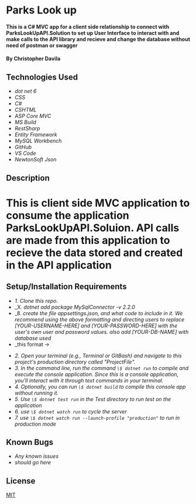 # Parks Look up

#### This is a C# MVC app for a client side relationship to connect with ParksLookUpAPI.Solution to set up User Interface to interact with and make calls to the API library and recieve and change the database without need of postman or swagger

#### By Christopher Davila

## Technologies Used

* _dot net 6_
* _CSS_
* _C#_
* _CSHTML_
* _ASP Core MVC_
* _MS Build_
* _RestSharp_
* _Entity Framework_
* _MySQL Workbench_
* _GitHub_
* _VS Code_
* _NewtonSoft Json_



## Description
# This is client side MVC application to consume the application ParksLookUpAPI.Soluion. API calls are made from this application to recieve the data stored and created in the API application

## Setup/Installation Requirements


* _1. Clone this repo._
* _X. _dotnet add package MySqlConnector -v 2.2.0_
* _8. _create the file appsettings.json, and what code to include in it. We recommend using the above formatting and directing users to replace [YOUR-USERNAME-HERE] and [YOUR-PASSWORD-HERE] with the user's own user and password values. also add [YOUR-DB-NAME] with database used_
* _this format -> 
<!-- {
  "ConnectionStrings": {
    "DefaultConnection": "Server=localhost;Port=3306;database=[YOUR-DB-NAME];uid=[YOUR-USER-HERE];pwd=[YOUR-PASSWORD-HERE];"
  }
} -->
* _2. Open your terminal (e.g., Terminal or GitBash) and navigate to this project's production directory called "ProjectFile"._
* _3. In the command line, run the command `\$ dotnet run` to compile and execute the console application. Since this is a console application, you'll interact with it through text commands in your terminal._
* _4. Optionally, you can run `\$ dotnet build` to compile this console app without running it._
* _5. Use `\$ dotnet test run` in the Test directory to run test on the application_
* _6. use `\$ dotnet watch run` to cycle the server_
* _7. use `\$ dotnet watch run --launch-profile "production"` to run in production mode_


## Known Bugs

* _Any known issues_
* _should go here_

## License
[MIT](https://yourlicesnepage)
